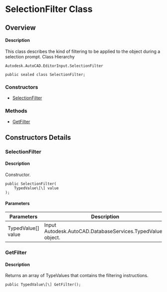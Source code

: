 # SelectionFilter Class

## Overview

#### Description
This class describes the kind of filtering to be applied to the object during a selection prompt.
Class Hierarchy
```text
Autodesk.AutoCAD.EditorInput.SelectionFilter
```

```text
public sealed class SelectionFilter;
```

### Constructors

- [SelectionFilter](#selectionfilter)

### Methods

- [GetFilter](#getfilter)


## Constructors Details

### SelectionFilter

#### Description
Constructor.
```text
public SelectionFilter(
    TypedValue\[\] value
);
```

#### Parameters
| Parameters | Description |
| --- | --- |
| TypedValue[] value | Input Autodesk.AutoCAD.DatabaseServices.TypedValue[] object. |

### GetFilter

#### Description
Returns an array of TypeValues that contains the filtering instructions.
```text
public TypedValue\[\] GetFilter();
```
